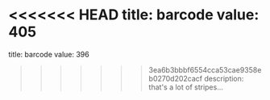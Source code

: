 <<<<<<< HEAD
title: barcode
value: 405
=======
title: barcode
value: 396
>>>>>>> 3ea6b3bbbf6554cca53cae9358eb0270d202cacf
description: that's a lot of stripes...